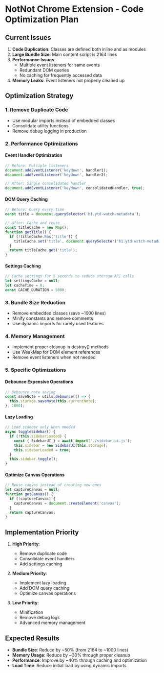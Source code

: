 # NotNot Chrome Extension - Code Optimization Plan

## Current Issues

1. **Code Duplication**: Classes are defined both inline and as modules
2. **Large Bundle Size**: Main content script is 2164 lines 
3. **Performance Issues**:
   - Multiple event listeners for same events
   - Redundant DOM queries
   - No caching for frequently accessed data
4. **Memory Leaks**: Event listeners not properly cleaned up

## Optimization Strategy

### 1. Remove Duplicate Code
- Use modular imports instead of embedded classes
- Consolidate utility functions
- Remove debug logging in production

### 2. Performance Optimizations

#### Event Handler Optimization
```javascript
// Before: Multiple listeners
document.addEventListener('keydown', handler1);
document.addEventListener('keydown', handler2);

// After: Single consolidated handler
document.addEventListener('keydown', consolidatedHandler, true);
```

#### DOM Query Caching
```javascript
// Before: Query every time
const title = document.querySelector('h1.ytd-watch-metadata');

// After: Cache and reuse
const titleCache = new Map();
function getTitle() {
  if (!titleCache.has('title')) {
    titleCache.set('title', document.querySelector('h1.ytd-watch-metadata'));
  }
  return titleCache.get('title');
}
```

#### Settings Caching
```javascript
// Cache settings for 5 seconds to reduce storage API calls
let settingsCache = null;
let cacheTime = 0;
const CACHE_DURATION = 5000;
```

### 3. Bundle Size Reduction

- Remove embedded classes (save ~1000 lines)
- Minify constants and remove comments
- Use dynamic imports for rarely used features

### 4. Memory Management

- Implement proper cleanup in destroy() methods
- Use WeakMap for DOM element references
- Remove event listeners when not needed

### 5. Specific Optimizations

#### Debounce Expensive Operations
```javascript
// Debounce note saving
const saveNote = utils.debounce(() => {
  this.storage.saveNote(this.currentNote);
}, 1000);
```

#### Lazy Loading
```javascript
// Load sidebar only when needed
async toggleSidebar() {
  if (!this.sidebarLoaded) {
    const { SidebarUI } = await import('./sidebar-ui.js');
    this.sidebar = new SidebarUI(this.storage);
    this.sidebarLoaded = true;
  }
  this.sidebar.toggle();
}
```

#### Optimize Canvas Operations
```javascript
// Reuse canvas instead of creating new ones
let captureCanvas = null;
function getCanvas() {
  if (!captureCanvas) {
    captureCanvas = document.createElement('canvas');
  }
  return captureCanvas;
}
```

## Implementation Priority

1. **High Priority**:
   - Remove duplicate code
   - Consolidate event handlers
   - Add settings caching

2. **Medium Priority**:
   - Implement lazy loading
   - Add DOM query caching
   - Optimize canvas operations

3. **Low Priority**:
   - Minification
   - Remove debug logs
   - Advanced memory management

## Expected Results

- **Bundle Size**: Reduce by ~50% (from 2164 to ~1000 lines)
- **Memory Usage**: Reduce by ~30% through proper cleanup
- **Performance**: Improve by ~40% through caching and optimization
- **Load Time**: Reduce initial load by using dynamic imports